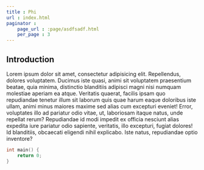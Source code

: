 ```yaml
---
title : Phi
url : index.html
paginator : 
	page_url : :page/asdfsadf.html
	per_page : 3
---
```


## Introduction

Lorem ipsum dolor sit amet, consectetur adipisicing elit. Repellendus, dolores voluptatem. Ducimus iste quasi, animi sit voluptatem praesentium beatae, quia minima, distinctio blanditiis adipisci magni nisi numquam molestiae aperiam ea atque. Veritatis quaerat, facilis ipsam quo repudiandae tenetur illum sit laborum quis quae harum eaque doloribus iste ullam, animi minus maiores maxime sed alias cum excepturi eveniet! Error, voluptates illo ad pariatur odio vitae, ut, laboriosam itaque natus, unde repellat rerum? Repudiandae id modi impedit ex officia nesciunt alias expedita iure pariatur odio sapiente, veritatis, illo excepturi, fugiat dolores! Id blanditiis, obcaecati eligendi nihil explicabo. Iste natus, repudiandae optio inventore?

```cpp
int main() {
	return 0;	
}
```